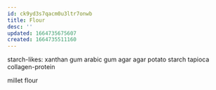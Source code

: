 ```yaml
---
id: ck9yd3s7qacm0u3ltr7onwb
title: Flour
desc: ''
updated: 1664735675607
created: 1664735511160
---
```


starch-likes:
  xanthan gum
  arabic gum
  agar agar
  potato starch
  tapioca
  collagen-protein

millet flour
